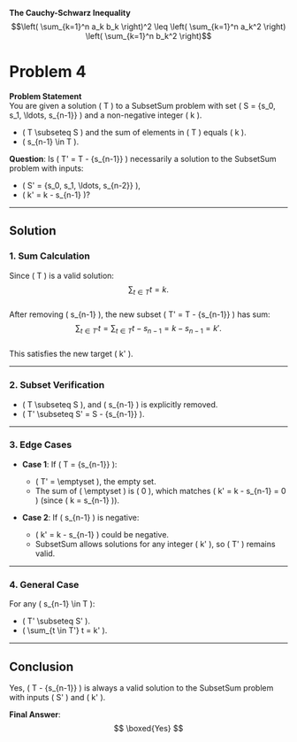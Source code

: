 **The Cauchy-Schwarz Inequality**\
$$\left( \sum_{k=1}^n a_k b_k \right)^2 \leq \left( \sum_{k=1}^n a_k^2 \right) \left( \sum_{k=1}^n b_k^2 \right)$$




# Problem 4

**Problem Statement**  
You are given a solution \( T \) to a SubsetSum problem with set \( S = \{s_0, s_1, \ldots, s_{n-1}\} \) and a non-negative integer \( k \).  
- \( T \subseteq S \) and the sum of elements in \( T \) equals \( k \).  
- \( s_{n-1} \in T \).  

**Question**: Is \( T' = T - \{s_{n-1}\} \) necessarily a solution to the SubsetSum problem with inputs:  
- \( S' = \{s_0, s_1, \ldots, s_{n-2}\} \),  
- \( k' = k - s_{n-1} \)?  

---

## Solution

### 1. Sum Calculation  
Since \( T \) is a valid solution:  
$$
\sum_{t \in T} t = k.
$$  
After removing \( s_{n-1} \), the new subset \( T' = T - \{s_{n-1}\} \) has sum:  
$$
\sum_{t \in T'} t = \sum_{t \in T} t - s_{n-1} = k - s_{n-1} = k'.
$$  
This satisfies the new target \( k' \).

---

### 2. Subset Verification  
- \( T \subseteq S \), and \( s_{n-1} \) is explicitly removed.  
- \( T' \subseteq S' = S - \{s_{n-1}\} \).  

---

### 3. Edge Cases  
- **Case 1**: If \( T = \{s_{n-1}\} \):  
  - \( T' = \emptyset \), the empty set.  
  - The sum of \( \emptyset \) is \( 0 \), which matches \( k' = k - s_{n-1} = 0 \) (since \( k = s_{n-1} \)).  

- **Case 2**: If \( s_{n-1} \) is negative:  
  - \( k' = k - s_{n-1} \) could be negative.  
  - SubsetSum allows solutions for any integer \( k' \), so \( T' \) remains valid.  

---

### 4. General Case  
For any \( s_{n-1} \in T \):  
- \( T' \subseteq S' \).  
- \( \sum_{t \in T'} t = k' \).  

---

## Conclusion  
Yes, \( T - \{s_{n-1}\} \) is always a valid solution to the SubsetSum problem with inputs \( S' \) and \( k' \).  

**Final Answer**:  
$$
\boxed{Yes}
$$
